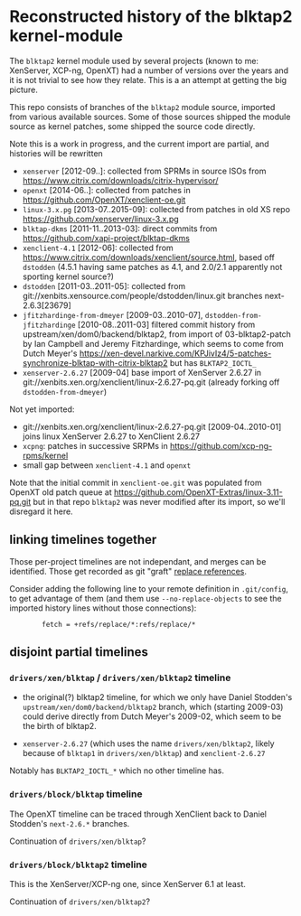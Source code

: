 # Reconstructed history of the blktap2 kernel-module

The `blktap2` kernel module used by several projects (known to me:
XenServer, XCP-ng, OpenXT) had a number of versions over the years and
it is not trivial to see how they relate.  This is a an attempt at
getting the big picture.

This repo consists of branches of the `blktap2` module source,
imported from various available sources.  Some of those sources
shipped the module source as kernel patches, some shipped the source
code directly.

Note this is a work in progress, and the current import are partial,
and histories will be rewritten

* `xenserver` [2012-09..]: collected from SPRMs in source ISOs from
  https://www.citrix.com/downloads/citrix-hypervisor/
* `openxt` [2014-06..]: collected from patches in
  https://github.com/OpenXT/xenclient-oe.git
* `linux-3.x.pg` [2013-07..2015-09]: collected from patches in old XS repo
  https://github.com/xenserver/linux-3.x.pg
* `blktap-dkms` [2011-11..2013-03]: direct commits from
  https://github.com/xapi-project/blktap-dkms
* `xenclient-4.1` [2012-06]: collected from
  https://www.citrix.com/downloads/xenclient/source.html, based off
  `dstodden` (4.5.1 having same patches as 4.1, and 2.0/2.1 apparently
  not sporting kernel source?)
* `dstodden` [2011-03..2011-05]: collected from
  git://xenbits.xensource.com/people/dstodden/linux.git branches
  next-2.6.3[23679]
* `jfitzhardinge-from-dmeyer` [2009-03..2010-07],
  `dstodden-from-jfitzhardinge` [2010-08..2011-03] filtered commit
  history from upstream/xen/dom0/backend/blktap2, from import of
  03-blktap2-patch by Ian Campbell and Jeremy Fitzhardinge, which
  seems to come from Dutch Meyer's
  https://xen-devel.narkive.com/KPJivIz4/5-patches-synchronize-blktap-with-citrix-blktap2
  but has `BLKTAP2_IOCTL_`
* `xenserver-2.6.27` [2009-04] base import of XenServer 2.6.27 in
  git://xenbits.xen.org/xenclient/linux-2.6.27-pq.git (already forking
  off `dstodden-from-dmeyer`)

Not yet imported:
* git://xenbits.xen.org/xenclient/linux-2.6.27-pq.git
  [2009-04..2010-01] joins linux XenServer 2.6.27 to XenClient 2.6.27
* `xcpng`: patches in successive SRPMs in
  https://github.com/xcp-ng-rpms/kernel
* small gap between `xenclient-4.1` and `openxt`

Note that the initial commit in `xenclient-oe.git` was populated from
OpenXT old patch queue at
https://github.com/OpenXT-Extras/linux-3.11-pq.git but in that repo
`blktap2` was never modified after its import, so we'll disregard it
here.

## linking timelines together

Those per-project timelines are not independant, and merges can be
identified.  Those get recorded as git "graft" [replace
references](https://git-scm.com/docs/git-replace).

Consider adding the following line to your remote definition in
`.git/config`, to get advantage of them (and them use
`--no-replace-objects` to see the imported history lines without those
connections):

```
        fetch = +refs/replace/*:refs/replace/*
```

## disjoint partial timelines

### `drivers/xen/blktap` / `drivers/xen/blktap2` timeline

* the original(?) blktap2 timeline, for which we only have Daniel
Stodden's `upstream/xen/dom0/backend/blktap2` branch, which (starting
2009-03) could derive directly from Dutch Meyer's 2009-02, which seem
to be the birth of blktap2.

* `xenserver-2.6.27` (which uses the name `drivers/xen/blktap2`,
  likely because of `blktap1` in `drivers/xen/blktap`) and
  `xenclient-2.6.27`

Notably has `BLKTAP2_IOCTL_*` which no other timeline has.

### `drivers/block/blktap` timeline

The OpenXT timeline can be traced through XenClient back to Daniel
Stodden's `next-2.6.*` branches.

Continuation of `drivers/xen/blktap`?

### `drivers/block/blktap2` timeline

This is the XenServer/XCP-ng one, since XenServer 6.1 at least.

Continuation of `drivers/xen/blktap2`?
